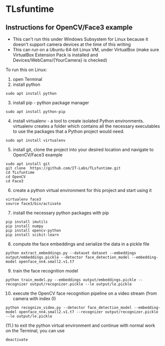 # TLsfuntime

## Instructions for OpenCV/Face3 example

- This can't run this under Windows Subsystem for Linux because it doesn't support camera devices at the time of this writing
- This can run on a Ubuntu 64-bit Linux VM, under VirtualBox (make sure VirtualBox Extension Pack is installed and Devices/WebCams/{YourCamera} is checked)

To run this on Linux:

1. open Terminal
2. install python 

```
sudo apt install python
```

3. install pip - python package manager

```
sudo apt install python-pip
```

4. install virtualenv - a tool to create isolated Python environments. virtualenv creates a folder which contains all the necessary executables to use the packages that a Python project would need.

```
sudo apt install virtualenv
```

5. install git, clone the project into your desired location and navigate to OpenCV/Face3 example

```
sudo apt install git
git clone  https://github.com/IT-Labs/TLsfuntime.git
cd TLsfuntime
cd OpenCV
cd Face3
```

6. create a python virtual environment for this project and start using it

```
virtualenv face3
source face3/bin/activate
```

7. install the necessary python packages with pip

```
pip install imutils
pip install numpy
pip install opencv-python
pip install scikit-learn
```

8. compute the face embeddings and serialize the data in a pickle file
```
python extract_embeddings.py --dataset dataset --embeddings output/embeddings.pickle --detector face_detection_model --embedding-model openface_nn4.small2.v1.t7
```

9. train the face recognition model
```
python train_model.py --embeddings output/embeddings.pickle --recognizer output/recognizer.pickle --le output/le.pickle
```

10. execute the OpenCV face recognition pipeline on a video stream (from camera with index 0)
```
python recognize_video.py --detector face_detection_model --embedding-model openface_nn4.small2.v1.t7 --recognizer output/recognizer.pickle --le output/le.pickle
```

(11.) to exit the python virtual environment and continue with normal work on the Terminal, you can use

```
deactivate
```


